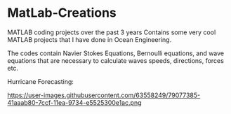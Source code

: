 # MatLab-Creations
MATLAB coding projects over the past 3 years
Contains some very cool MATLAB projects that I have done in Ocean Engineering. 

The codes contain Navier Stokes Equations, Bernoulli equations, and wave equations that are necessary to calculate waves speeds, directions, forces etc. 

Hurricane Forecasting: 

https://user-images.githubusercontent.com/63558249/79077385-41aaab80-7ccf-11ea-9734-e5525300e1ac.png 
